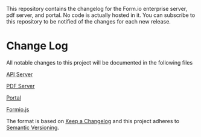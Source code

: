 This repository contains the changelog for the Form.io enterprise server, pdf server, and portal. No code is actually hosted in it. You can subscribe to this repository to be notified of the changes for each new release.

# Change Log
All notable changes to this project will be documented in the following files

[API Server](https://github.com/formio/enterprise-release/blob/master/API-Server-Change-Log.md)

[PDF Server](https://github.com/formio/enterprise-release/blob/master/PDF-Server-Change-Log.md)

[Portal](https://github.com/formio/enterprise-release/blob/master/Portal-Change-Log.md)

[Formio.js](https://github.com/formio/formio.js/blob/master/Changelog.md)

The format is based on [Keep a Changelog](http://keepachangelog.com/)
and this project adheres to [Semantic Versioning](http://semver.org/).







